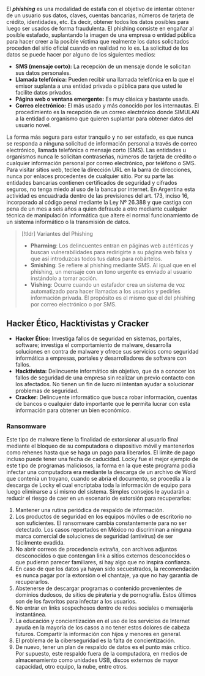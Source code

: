 El ***phishing*** es una modalidad de estafa con el objetivo de intentar obtener de un usuario sus datos, claves, cuentas bancarias, números de tarjeta de crédito, identidades, etc. Es decir, obtener todos los datos posibles para luego ser usados de forma fraudulenta.
El phishing consiste en engañar al posible estafado, suplantando la imagen de una empresa o entidad pública para hacer creer a la posible víctima que realmente los datos solicitados proceden del sitio oficial cuando en realidad no lo es. La solicitud de los datos se puede hacer por alguno de los siguientes medios:

- **SMS (mensaje corto):** La recepción de un mensaje donde le solicitan sus datos personales.
- **Llamada telefónica:** Pueden recibir una llamada telefónica en la que el emisor suplanta a una entidad privada o pública para que usted le facilite datos privados.
- **Página web o ventana emergente:** Es muy clásica y bastante usada.
- **Correo electrónico:** El más usado y más conocido por los internautas. El procedimiento es la recepción de un correo electrónico donde SIMULAN a la entidad o organismo que quieren suplantar para obtener datos del usuario novel.

La forma más segura para estar tranquilo y no ser estafado, es que nunca se responda a ninguna solicitud de información personal a través de correo electrónico, llamada telefónica o mensaje corto (SMS). Las entidades u organismos nunca le solicitan contraseñas, números de tarjeta de crédito o cualquier información personal por correo electrónico, por teléfono o SMS.
Para visitar sitios web, teclee la dirección URL en la barra de direcciones, nunca por enlaces procedentes de cualquier sitio. Por su parte las entidades bancarias contienen certificados de seguridad y cifrados seguros, no tenga miedo al uso de la banca por internet.
En Argentina esta actividad es encuadrada dentro de las previsiones del art. 173, inciso 16, incorporado al código penal mediante la Ley Nº 26.388 y que castiga con pena de un mes a seis años a quien defraude a otro mediante cualquier técnica de manipulación informática que altere el normal funcionamiento de un sistema informático o la transmisión de datos.

>[!tldr] Variantes del Phishing
>- **Pharming**: Los delincuentes entran en páginas web auténticas y buscan vulnerabilidades para redirigirte a su página web falsa y que así introduzcas todos tus datos para robártelos.
>- **Smishing**: Se refiere al phishing mediante SMS. Al igual que en el phishing, un mensaje con un tono urgente es enviado al usuario instándolo a tomar acción.
>- **Vishing**: Ocurre cuando un estafador crea un sistema de voz automatizado para hacer llamadas a los usuarios y pedirles información privada. El propósito es el mismo que el del phishing por correo electrónico o por SMS.

## Hacker Ético, Hacktivistas y Cracker

- **Hacker Ético:** Investiga fallos de seguridad en sistemas, portales, software; investiga el comportamiento de malware, desarrolla soluciones en contra de malware y ofrece sus servicios como seguridad informática a empresas, portales y desarrolladores de software con fallos.
- **Hacktivista:** Delincuente informático sin objetivo, que da a conocer los fallos de seguridad de una empresa sin realizar un previo contacto con los afectados. No tienen un fin de lucro ni intentan ayudar a solucionar problemas de seguridad.
- **Cracker:** Delincuente informático que busca robar información, cuentas de bancos o cualquier dato importante que le permita lucrar con esta información para obtener un bien económico.

### Ransomware

Este tipo de malware tiene la finalidad de extorsionar al usuario final mediante el bloqueo de su computadora o dispositivo móvil y mantenerlos como rehenes hasta que se haga un pago para liberarlos. El límite de pago incluso puede tener una fecha de caducidad. Locky fue el mejor ejemplo de este tipo de programas maliciosos, la forma en la que este programa podía infectar una computadora era mediante la descarga de un archivo de Word que contenía un troyano, cuando se abría el documento, se procedía a la descarga de Locky el cual encriptaba toda la información de equipo para luego eliminarse a sí mismo del sistema.
Simples consejos le ayudarán a reducir el riesgo de caer en un escenario de extorsión para recuperarlos:

1. Mantener una rutina periódica de respaldo de información.
2. Los productos de seguridad en los equipos móviles o de escritorio no son suficientes. El ransomware cambia constantemente para no ser detectado. Los casos reportados en México no discriminan a ninguna marca comercial de soluciones de seguridad (antivirus) de ser fácilmente evadida.
3. No abrir correos de procedencia extraña, con archivos adjuntos desconocidos o que contengan link a sitios externos desconocidos o que pudieran parecer familiares, si hay algo que no inspira confianza.
4. En caso de que los datos ya hayan sido secuestrados, la recomendación es nunca pagar por la extorsión o el chantaje, ya que no hay garantía de recuperarlos.
5. Abstenerse de descargar programas o contenido provenientes de dominios dudosos, de sitios de piratería y de pornografía. Estos últimos son de los favoritos para infectar a los usuarios.
6. No entrar en links sospechosos dentro de redes sociales o mensajería instantánea.
7. La educación y concientización en el uso de los servicios de Internet ayuda en la mayoría de los casos a no tener estos dolores de cabeza futuros. Compartir la información con hijos y menores en general.
8. El problema de la ciberseguridad es la falta de concientización.
9. De nuevo, tener un plan de respaldo de datos es el punto más crítico. Por supuesto, este respaldo fuera de la computadora, en medios de almacenamiento como unidades USB, discos externos de mayor capacidad, otro equipo, la nube, entre otros.
